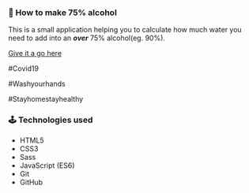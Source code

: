 ### 🤯 How to make 75% alcohol ###


This is a small application helping you to calculate how much water you need to add into an ***over*** 75% alcohol(eg. 90%). 

[Give it a go here](https://aichi-chang.github.io/alcoholCalculator/)

#Covid19

#Washyourhands

#Stayhomestayhealthy




### 🕹 Technologies used ###
* HTML5
* CSS3
* Sass
* JavaScript (ES6)
* Git
* GitHub
